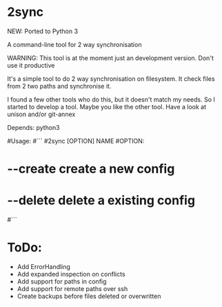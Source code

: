2sync
=====

NEW: Ported to Python 3

A command-line tool for 2 way synchronisation

WARNING: This tool is at the moment just an development version. Don't use it productive

It's a simple tool to do 2 way synchronisation on filesystem.
It check files from 2 two paths and synchronise it.

I found a few other tools who do this, but it doesn't match my needs. So I started to develop a tool.
Maybe you like the other tool. Have a look at unison and/or git-annex

Depends: python3

#Usage:
#```
#2sync [OPTION] NAME
#OPTION:
#	--create	create a new config
#	--delete	delete a existing config
#```


ToDo:
===
- Add ErrorHandling
- Add expanded inspection on conflicts
- Add support for paths in config
- Add support for remote paths over ssh
- Create backups before files deleted or overwritten
